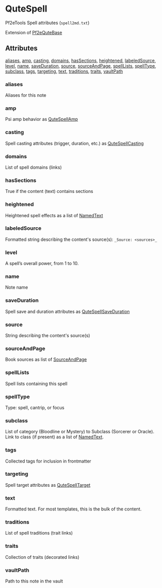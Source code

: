 # QuteSpell

Pf2eTools Spell attributes (`spell2md.txt`)

Extension of [Pf2eQuteBase](Pf2eQuteBase.md)

## Attributes

[aliases](#aliases), [amp](#amp), [casting](#casting), [domains](#domains), [hasSections](#hassections), [heightened](#heightened), [labeledSource](#labeledsource), [level](#level), [name](#name), [saveDuration](#saveduration), [source](#source), [sourceAndPage](#sourceandpage), [spellLists](#spelllists), [spellType](#spelltype), [subclass](#subclass), [tags](#tags), [targeting](#targeting), [text](#text), [traditions](#traditions), [traits](#traits), [vaultPath](#vaultpath)


### aliases

Aliases for this note

### amp

Psi amp behavior as [QuteSpellAmp](QuteSpell/QuteSpellAmp.md)

### casting

Spell casting attributes (trigger, duration, etc.) as [QuteSpellCasting](QuteSpell/QuteSpellCasting.md)

### domains

List of spell domains (links)

### hasSections

True if the content (text) contains sections

### heightened

Heightened spell effects as a list of [NamedText](../NamedText.md)

### labeledSource

Formatted string describing the content's source(s): `_Source: <sources>_`

### level

A spell’s overall power, from 1 to 10.

### name

Note name

### saveDuration

Spell save and duration attributes as [QuteSpellSaveDuration](QuteSpell/QuteSpellSaveDuration.md)

### source

String describing the content's source(s)

### sourceAndPage

Book sources as list of [SourceAndPage](../SourceAndPage.md)

### spellLists

Spell lists containing this spell

### spellType

Type: spell, cantrip, or focus

### subclass

List of category (Bloodline or Mystery) to Subclass (Sorcerer or Oracle). Link to class (if present) as a list of [NamedText](../NamedText.md).

### tags

Collected tags for inclusion in frontmatter

### targeting

Spell target attributes as [QuteSpellTarget](QuteSpell/QuteSpellTarget.md)

### text

Formatted text. For most templates, this is the bulk of the content.

### traditions

List of spell traditions (trait links)

### traits

Collection of traits (decorated links)

### vaultPath

Path to this note in the vault
